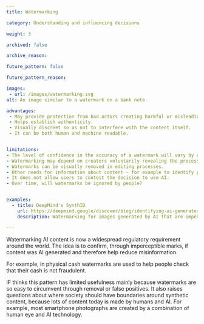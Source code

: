 ```yaml
---
title: Watermarking

category: Understanding and influencing decisions

weight: 3

archived: false

archive_reason:

future_pattern: false

future_pattern_reason:

images:
 - url: /images/watermarking.svg
alt: An image similar to a watermark on a bank note.

advantages:
 - May provide protection from bad actors creating harmful or misleading content.
 - Helps establish authenticity.
 - Visually discreet so as not to interfere with the content itself.
 - It can be both human and machine readable.


limitations:
- The level of confidence in the accuracy of a watermark will vary by context, for example confidence will be higher on content generated with AI tools within a platform and lower for externally-generated content.
- Watermarking may depend on creators voluntarily revealing the processes behind their work.
- Watermarks can be visually removed in editing processes.
- Other needs for information about content - for example to identify political advertising, or to explain to users why they are seeing a piece of content - creates contesting demands for limited screen space.
- It does not allow users to contest the decision to use AI.
- Over time, will watermarks be ignored by people?


examples:
  - title: DeepMind's SynthID
    url: https://deepmind.google/discover/blog/identifying-ai-generated-images-with-synthid/
    description: Watermarking for images generated by AI that are imperceptible to the human eye.

---
```


Watermarking AI content is now a widespread regulatory requirement around the world. The idea is to confirm, through imperceptible marks, if content was AI generated and therefore help reduce misinformation.

For example, in physical cash watermarks are used to help people check that their cash is not fraudulent.

IF thinks this pattern has limited usefulness mainly because watermarks are so easy to circumvent through removal or false positives. It also raises questions about where society should have boundaries around synthetic content, because lots of content today is made by humans and AI. For example, most smartphone photographs are created by a combination of human eye and AI technology.
